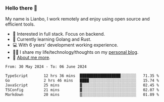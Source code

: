 ### Hello there 👋

My name is Lianbo, I work remotely and enjoy using open source and efficient tools.

- 🔭 Interested in full stack. Focus on backend.
- 🌱 Currently learning Golang and Rust.
- 💻 With 6 years' development working experience.
- ✍🏻 I share my life/technology/thoughts on my [personal blog](https://godruoyi.com).
- 👒 [About me more](https://godruoyi.com/posts/About-godruoyi).

<!--START_SECTION:waka-->

```txt
From: 30 May 2024 - To: 06 June 2024

TypeScript       12 hrs 36 mins  ██████████████████░░░░░░░   71.35 %
Go               2 hrs 46 mins   ████░░░░░░░░░░░░░░░░░░░░░   15.74 %
JavaScript       25 mins         ▓░░░░░░░░░░░░░░░░░░░░░░░░   02.45 %
TSConfig         21 mins         ▓░░░░░░░░░░░░░░░░░░░░░░░░   02.07 %
Markdown         20 mins         ▒░░░░░░░░░░░░░░░░░░░░░░░░   01.89 %
```

<!--END_SECTION:waka-->

